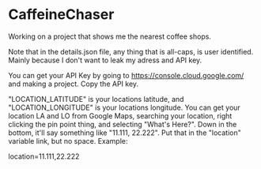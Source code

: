 # CaffeineChaser
Working on a project that shows me the nearest coffee shops.

Note that in the details.json file, any thing that is all-caps, is user identified. Mainly because I don't want to leak my adress and API key. 

You can get your API Key by going to https://console.cloud.google.com/ and making a project. Copy the API key.

"LOCATION_LATITUDE" is your locations latitude, and "LOCATION_LONGITUDE" is your locations longitude. You can get your location LA and LO from Google Maps, searching your location, right clicking the pin point thing, and selecting "What's Here?". Down in the bottom, it'll say something like "11.111, 22.222". Put that in the "location" variable link, but no space. Example:

location=11.111,22.222
